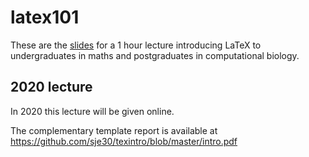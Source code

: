 # latex101

These are the [slides](latex101.pdf) for a 1 hour lecture introducing LaTeX to
undergraduates in maths and postgraduates in computational biology.

## 2020 lecture

<!-- This lecture will next be given: -->

<!-- 	Tue 6th November 1-2pm -->
<!--     Meeting Room 2, Centre for Mathematical Sciences -->

In 2020 this lecture will be given online.

<!-- See also http://sje30.github.io/post/latex2016/ for further details. -->

The complementary template report is available at https://github.com/sje30/texintro/blob/master/intro.pdf


